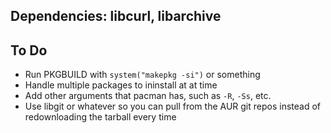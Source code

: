 ## Dependencies: libcurl, libarchive

## To Do
- Run PKGBUILD with `system("makepkg -si")` or something
- Handle multiple packages to ininstall at at time
- Add other arguments that pacman has, such as `-R`, `-Ss`, etc.
- Use libgit or whatever so you can pull from the AUR git repos instead of redownloading the tarball every time